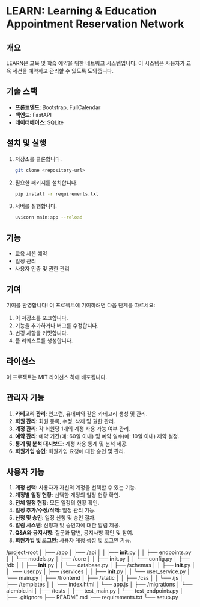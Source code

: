 # LEARN: Learning & Education Appointment Reservation Network

## 개요
LEARN은 교육 및 학습 예약을 위한 네트워크 시스템입니다. 이 시스템은 사용자가 교육 세션을 예약하고 관리할 수 있도록 도와줍니다.

## 기술 스택
- **프론트엔드**: Bootstrap, FullCalendar
- **백엔드**: FastAPI
- **데이터베이스**: SQLite

## 설치 및 실행
1. 저장소를 클론합니다.
   ```bash
   git clone <repository-url>
   ```
2. 필요한 패키지를 설치합니다.
   ```bash
   pip install -r requirements.txt
   ```
3. 서버를 실행합니다.
   ```bash
   uvicorn main:app --reload
   ```

## 기능
- 교육 세션 예약
- 일정 관리
- 사용자 인증 및 권한 관리

## 기여
기여를 환영합니다! 이 프로젝트에 기여하려면 다음 단계를 따르세요:
1. 이 저장소를 포크합니다.
2. 기능을 추가하거나 버그를 수정합니다.
3. 변경 사항을 커밋합니다.
4. 풀 리퀘스트를 생성합니다.

## 라이선스
이 프로젝트는 MIT 라이선스 하에 배포됩니다. 

## 관리자 기능
1. **카테고리 관리**: 인프런, 유데미와 같은 카테고리 생성 및 관리.
2. **회원 관리**: 회원 등록, 수정, 삭제 및 권한 관리.
3. **계정 관리**: 각 회원당 1개의 계정 사용 가능 여부 관리.
4. **예약 관리**: 예약 기간(예: 60일 이내) 및 예약 일수(예: 10일 이내) 제약 설정.
5. **통계 및 분석 대시보드**: 계정 사용 통계 및 분석 제공.
6. **회원가입 승인**: 회원가입 요청에 대한 승인 및 관리.

## 사용자 기능
1. **계정 선택**: 사용자가 자신의 계정을 선택할 수 있는 기능.
2. **계정별 일정 현황**: 선택한 계정의 일정 현황 확인.
3. **전체 일정 현황**: 모든 일정의 현황 확인.
4. **일정 추가/수정/삭제**: 일정 관리 기능.
5. **신청 및 승인**: 일정 신청 및 승인 절차.
6. **알림 시스템**: 신청자 및 승인자에 대한 알림 제공.
7. **Q&A와 공지사항**: 질문과 답변, 공지사항 확인 및 참여.
8. **회원가입 및 로그인**: 사용자 계정 생성 및 로그인 기능. 

/project-root
│
├── /app
│   ├── /api
│   │   ├── __init__.py
│   │   ├── endpoints.py
│   │   └── models.py
│   ├── /core
│   │   ├── __init__.py
│   │   └── config.py
│   ├── /db
│   │   ├── __init__.py
│   │   └── database.py
│   ├── /schemas
│   │   ├── __init__.py
│   │   └── user.py
│   ├── /services
│   │   ├── __init__.py
│   │   └── user_service.py
│   └── main.py
│
├── /frontend
│   ├── /static
│   │   ├── /css
│   │   └── /js
│   ├── /templates
│   │   └── index.html
│   └── app.js
│
├── /migrations
│   └── alembic.ini
│
├── /tests
│   ├── test_main.py
│   └── test_endpoints.py
│
├── .gitignore
├── README.md
├── requirements.txt
└── setup.py